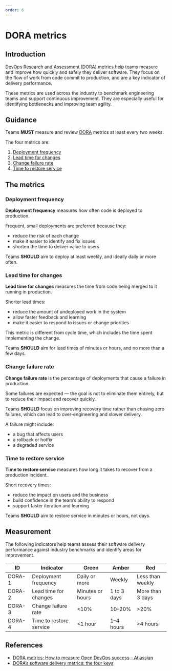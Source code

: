 ```yaml
---
order: 6
---
```


# DORA metrics

## Introduction

[DevOps Research and Assessment (DORA) metrics][1] help teams measure and improve how quickly and safely they deliver software. They focus on the flow of work from code commit to production, and are a key indicator of delivery performance.

These metrics are used across the industry to benchmark engineering teams and support continuous improvement. They are especially useful for identifying bottlenecks and improving team agility.

## Guidance

Teams **MUST** measure and review [DORA][1] metrics at least every two weeks.

The four metrics are:

1. [Deployment frequency][2]
1. [Lead time for changes][3]
1. [Change failure rate][4]
1. [Time to restore service][5]

## The metrics

### Deployment frequency

**Deployment frequency** measures how often code is deployed to production.

Frequent, small deployments are preferred because they:

- reduce the risk of each change
- make it easier to identify and fix issues
- shorten the time to deliver value to users

Teams **SHOULD** aim to deploy at least weekly, and ideally daily or more often.

### Lead time for changes

**Lead time for changes** measures the time from code being merged to it running in production.

Shorter lead times:

- reduce the amount of undeployed work in the system
- allow faster feedback and learning
- make it easier to respond to issues or change priorities

This metric is different from cycle time, which includes the time spent implementing the change.

Teams **SHOULD** aim for lead times of minutes or hours, and no more than a few days.

### Change failure rate

**Change failure rate** is the percentage of deployments that cause a failure in production.

Some failures are expected — the goal is not to eliminate them entirely, but to reduce their impact and recover quickly.

Teams **SHOULD** focus on improving recovery time rather than chasing zero failures, which can lead to over-engineering and slower delivery.

A failure might include:

- a bug that affects users
- a rollback or hotfix
- a degraded service

### Time to restore service

**Time to restore service** measures how long it takes to recover from a production incident.

Short recovery times:

- reduce the impact on users and the business
- build confidence in the team’s ability to respond
- support faster iteration and learning

Teams **SHOULD** aim to restore service in minutes or hours, not days.

## Measurement

The following indicators help teams assess their software delivery performance against industry benchmarks and identify areas for improvement.

| ID | Indicator | Green | Amber | Red |
| - | - | - | - | - |
| DORA-1 | Deployment frequency | Daily or more | Weekly | Less than weekly |
| DORA-2 | Lead time for changes | Minutes or hours | 1 to 3 days | More than 3 days |
| DORA-3 | Change failure rate | <10% | 10–20% | >20% |
| DORA-4 | Time to restore service | <1 hour | 1–4 hours | >4 hours |

## References

- [DORA metrics: How to measure Open DevOps success – Atlassian][6]
- [DORA’s software delivery metrics: the four keys][1]

[1]: https://dora.dev/guides/dora-metrics-four-keys
[2]: #deployment-frequency
[3]: #lead-time-for-changes
[4]: #change-failure-rate
[5]: #time-to-restore-service
[6]: https://www.atlassian.com/devops/frameworks/dora-metrics
